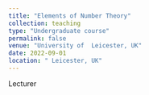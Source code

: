 ```yaml
---
title: "Elements of Number Theory"
collection: teaching
type: "Undergraduate course"
permalink: false
venue: "University of  Leicester, UK"
date: 2022-09-01
location: " Leicester, UK"
---
```


Lecturer
